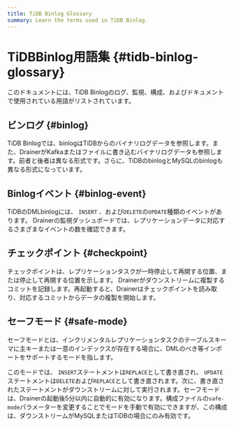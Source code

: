 ```yaml
---
title: TiDB Binlog Glossary
summary: Learn the terms used in TiDB Binlog.
---
```


# TiDBBinlog用語集 {#tidb-binlog-glossary}

このドキュメントには、TiDB Binlogのログ、監視、構成、およびドキュメントで使用されている用語がリストされています。

## ビンログ {#binlog}

TiDB Binlogでは、binlogはTiDBからのバイナリログデータを参照します。また、DrainerがKafkaまたはファイルに書き込むバイナリログデータも参照します。前者と後者は異なる形式です。さらに、TiDBのbinlogとMySQLのbinlogも異なる形式になっています。

## Binlogイベント {#binlog-event}

TiDBのDMLbinlogには、 `INSERT` 、および`DELETE`の`UPDATE`種類のイベントがあります。 Drainerの監視ダッシュボードでは、レプリケーションデータに対応するさまざまなイベントの数を確認できます。

## チェックポイント {#checkpoint}

チェックポイントは、レプリケーションタスクが一時停止して再開する位置、または停止して再開する位置を示します。 Drainerがダウンストリームに複製するコミットを記録します。再起動すると、Drainerはチェックポイントを読み取り、対応するコミットからデータの複製を開始します。

## セーフモード {#safe-mode}

セーフモードとは、インクリメンタルレプリケーションタスクのテーブルスキーマに主キーまたは一意のインデックスが存在する場合に、DMLのべき等インポートをサポートするモードを指します。

このモードでは、 `INSERT`ステートメントは`REPLACE`として書き直され、 `UPDATE`ステートメントは`DELETE`および`REPLACE`として書き直されます。次に、書き直されたステートメントがダウンストリームに対して実行されます。セーフモードは、Drainerの起動後5分以内に自動的に有効になります。構成ファイルの`safe-mode`パラメーターを変更することでモードを手動で有効にできますが、この構成は、ダウンストリームがMySQLまたはTiDBの場合にのみ有効です。
